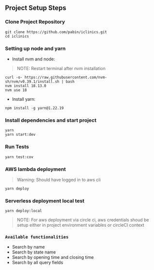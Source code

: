 ## Project Setup Steps

### Clone Project Repository
```
git clone https://github.com/pabin/iclinics.git
cd iclinics
```

### Setting up node and yarn

- Install nvm and node:

> NOTE: Restart terminal after nvm installation

```
curl -o- https://raw.githubusercontent.com/nvm-sh/nvm/v0.39.1/install.sh | bash
nvm install 18.13.0
nvm use 18
```

- Install yarn:

```
npm install -g yarn@1.22.19
```

### Install dependencies and start project
```
yarn
yarn start:dev
```

### Run Tests
```
yarn test:cov

```

### AWS lambda deployment
> Warning: Should have logged in to aws cli
```
yarn deploy
```

### Serverless deployment local test
```
yarn deploy:local
```

> NOTE: For aws deployment via circle ci, aws credentials shoud be setup either in project environment variables or circleCI context

### `Available functionalities`

* Search by name <br />
* Search by state name <br />
* Search by opening time and closing time <br />
* Search by all query fields <br />
